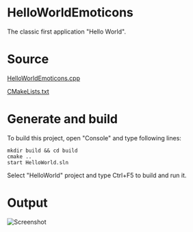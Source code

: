 ﻿# HelloWorldEmoticonsThe classic first application "Hello World".# Source[HelloWorldEmoticons.cpp](HelloWorldEmoticons.cpp)[CMakeLists.txt](CMakeLists.txt)# Generate and buildTo build this project, open "Console" and type following lines:``` shellmkdir build && cd buildcmake .. start HelloWorld.sln```Select "HelloWorld" project and type Ctrl+F5 to build and run it.# Output![Screenshot](../../../docs/Pictures/HelloWorld.png)